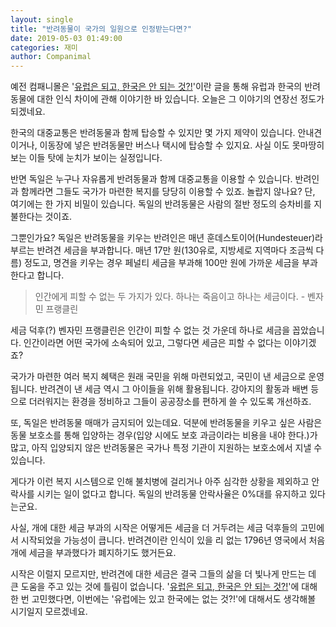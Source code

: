 ```yaml
---
layout: single
title: "반려동물이 국가의 일원으로 인정받는다면?"
date: 2019-05-03 01:49:00
categories: 재미
author: Companimal
---
```


예전 컴패니몰은 '[유럽은 되고, 한국은 안 되는 것?!](https://story.holapet.com/21879)'이란 글을 통해 유럽과 한국의 반려동물에 대한 인식 차이에 관해 이야기한 바 있습니다. 오늘은 그 이야기의 연장선 정도가 되겠네요.

한국의 대중교통은 반려동물과 함께 탑승할 수 있지만 몇 가지 제약이 있습니다. 안내견이거나, 이동장에 넣은 반려동물만 버스나 택시에 탑승할 수 있지요. 사실 이도 못마땅히 보는 이들 탓에 눈치가 보이는 실정입니다.

반면 독일은 누구나 자유롭게 반려동물과 함께 대중교통을 이용할 수 있습니다. 반려인과 함께라면 그들도 국가가 마련한 복지를 당당히 이용할 수 있죠. 놀랍지 않나요? 단, 여기에는 한 가지 비밀이 있습니다. 독일의 반려동물은 사람의 절반 정도의 승차비를 지불한다는 것이죠.

그뿐인가요? 독일은 반려동물을 키우는 반려인은 매년 훈데스토이어(Hundesteuer)라 부르는 반려견 세금을 부과합니다. 매년 17만 원(130유로, 지방세로 지역마다 조금씩 다름) 정도고, 명견을 키우는 경우 페널티 세금을 부과해 100만 원에 가까운 세금을 부과한다고 합니다.

> 인간에게 피할 수 없는 두 가지가 있다. 하나는 죽음이고 하나는 세금이다. - 벤자민 프랭클린

세금 덕후(?) 벤자민 프랭클린은 인간이 피할 수 없는 것 가운데 하나로 세금을 꼽았습니다. 인간이라면 어떤 국가에 소속되어 있고, 그렇다면 세금은 피할 수 없다는 이야기겠죠?

국가가 마련한 여러 복지 혜택은 원래 국민을 위해 마련되었고, 국민이 낸 세금으로 운영됩니다. 반려견이 낸 세금 역시 그 아이들을 위해 활용됩니다. 강아지의 활동과 배변 등으로 더러워지는 환경을 정비하고 그들이 공공장소를 편하게 쓸 수 있도록 개선하죠.

또, 독일은 반려동물 매매가 금지되어 있는데요. 덕분에 반려동물을 키우고 싶은 사람은 동물 보호소를 통해 입양하는 경우(입양 시에도 보호 과금이라는 비용을 내야 한다.)가 많고, 아직 입양되지 않은 반려동물은 국가나 특정 기관이 지원하는 보호소에서 지낼 수 있습니다.

게다가 이런 복지 시스템으로 인해 불치병에 걸리거나 아주 심각한 상황을 제외하고 안락사를 시키는 일이 없다고 합니다. 독일의 반려동물 안락사율은 0%대를 유지하고 있다는군요.

사실, 개에 대한 세금 부과의 시작은 어떻게든 세금을 더 거두려는 세금 덕후들의 고민에서 시작되었을 가능성이 큽니다. 반려견이란 인식이 있을 리 없는 1796년 영국에서 처음 개에 세금을 부과했다가 폐지하기도 했거든요.

시작은 이럴지 모르지만, 반려견에 대한 세금은 결국 그들의 삶을 더 빛나게 만드는 데 큰 도움을 주고 있는 것에 틀림이 없습니다. '[유럽은 되고, 한국은 안 되는 것?!](https://story.holapet.com/21879)'에 대해 한 번 고민했다면, 이번에는 '유럽에는 있고 한국에는 없는 것?!'에 대해서도 생각해볼 시기일지 모르겠네요.
